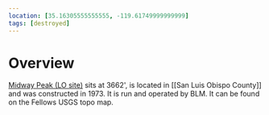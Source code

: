 ```yaml
---
location: [35.16305555555555, -119.61749999999999]
tags: [destroyed]
---
```


# Overview

[Midway Peak (LO site)](http://www.peakbagging.com/CALookoutPhotos/MidwayPeak.html) sits at 3662', is located in [[San Luis Obispo County]] and was constructed in 1973. It is run and operated by BLM. It can be found on the Fellows USGS topo map.

